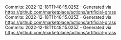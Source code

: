 Commits: 2022-12-18T11:48:15.025Z - Generated via https://github.com/marketplace/actions/artificial-grass
<br>
Commits: 2022-12-18T11:48:15.025Z - Generated via https://github.com/marketplace/actions/artificial-grass
<br>
Commits: 2022-12-18T11:48:15.025Z - Generated via https://github.com/marketplace/actions/artificial-grass
<br>
